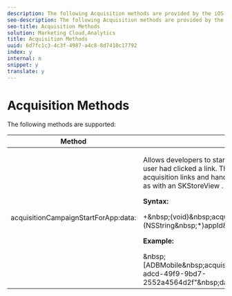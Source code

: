 ```yaml
---
description: The following Acquisition methods are provided by the iOS library 
seo-description: The following Acquisition methods are provided by the iOS library 
seo-title: Acquisition Methods
solution: Marketing Cloud,Analytics
title: Acquisition Methods
uuid: 6d7fc1c3-4c3f-4987-a4c8-8d7418c17792
index: y
internal: n
snippet: y
translate: y
---
```


# Acquisition Methods

The following methods are supported: 

<table id="table_AEFBC9C64319444AAD463E15A2400338"> 
 <thead> 
  <tr> 
   <th colname="col1" class="entry"> Method </th> 
   <th colname="col2" class="entry"> Description </th> 
  </tr> 
 </thead>
 <tbody> 
  <tr> 
   <td colname="col1"> <p>acquisitionCampaignStartForApp:data: </p> </td> 
   <td colname="col2"> <p>Allows developers to start an app acquisition campaign as if the user had clicked a link. This is helpful for creating manual acquisition links and handling the app store redirect yourself, such as with an <span class="codeph"> SKStoreView </span>. </p> <p> <b>Syntax:</b> </p> 
    <codeblock>
      +&amp;nbsp;(void)&amp;nbsp;acquisitionCampaignStartForApp:(NSString&amp;nbsp;*)appId&amp;nbsp;data:(NSDictionary&amp;nbsp;*)data; 
    </codeblock> <p> <b>Example: </b> </p> 
    <codeblock>
      &amp;nbsp;[ADBMobile&amp;nbsp;acquisitionCampaignStartForApp:@"0652024f-adcd-49f9-9bd7-2552a4564d2f"&amp;nbsp;data:@{@"custom.key":@"value"}]; 
    </codeblock> </td> 
  </tr> 
 </tbody> 
</table>


